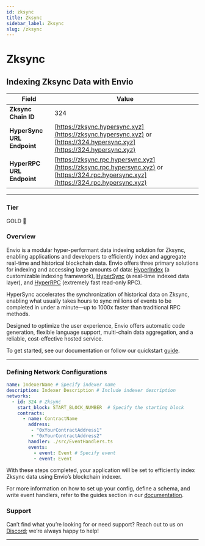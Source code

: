 ```yaml
---
id: zksync
title: Zksync
sidebar_label: Zksync
slug: /zksync
---
```


# Zksync

## Indexing Zksync Data with Envio

| **Field**                     | **Value**                                                                                          |
|-------------------------------|----------------------------------------------------------------------------------------------------|
| **Zksync Chain ID**     | 324                                                                                            |
| **HyperSync URL Endpoint**    | [https://zksync.hypersync.xyz](https://zksync.hypersync.xyz) or [https://324.hypersync.xyz](https://324.hypersync.xyz) |
| **HyperRPC URL Endpoint**     | [https://zksync.rpc.hypersync.xyz](https://zksync.rpc.hypersync.xyz) or [https://324.rpc.hypersync.xyz](https://324.rpc.hypersync.xyz) |

---

### Tier

GOLD 🏅

### Overview

Envio is a modular hyper-performant data indexing solution for Zksync, enabling applications and developers to efficiently index and aggregate real-time and historical blockchain data. Envio offers three primary solutions for indexing and accessing large amounts of data: [HyperIndex](/docs/HyperIndex/overview) (a customizable indexing framework), [HyperSync](/docs/HyperSync/overview) (a real-time indexed data layer), and [HyperRPC](/docs/HyperSync/overview-hyperrpc) (extremely fast read-only RPC).

HyperSync accelerates the synchronization of historical data on Zksync, enabling what usually takes hours to sync millions of events to be completed in under a minute—up to 1000x faster than traditional RPC methods.

Designed to optimize the user experience, Envio offers automatic code generation, flexible language support, multi-chain data aggregation, and a reliable, cost-effective hosted service.

To get started, see our documentation or follow our quickstart [guide](/docs/HyperIndex/contract-import).

---

### Defining Network Configurations

```yaml
name: IndexerName # Specify indexer name
description: Indexer Description # Include indexer description
networks:
  - id: 324 # Zksync  
    start_block: START_BLOCK_NUMBER  # Specify the starting block
    contracts:
      - name: ContractName
        address:
         - "0xYourContractAddress1"
         - "0xYourContractAddress2"
        handler: ./src/EventHandlers.ts
        events:
          - event: Event # Specify event
          - event: Event
```

With these steps completed, your application will be set to efficiently index Zksync data using Envio’s blockchain indexer.

For more information on how to set up your config, define a schema, and write event handlers, refer to the guides section in our [documentation](/docs/HyperIndex/configuration-file).

### Support

Can’t find what you’re looking for or need support? Reach out to us on [Discord](https://discord.com/invite/Q9qt8gZ2fX); we’re always happy to help!

---
